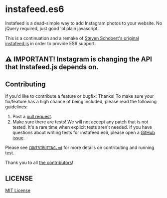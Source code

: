 # instafeed.es6

Instafeed is a dead-simple way to add Instagram photos to your website. No jQuery required, just good 'ol plain javascript.

This is a continuation and a remake of [Steven Schobert's original instafeed.js](https://github.com/stevenschobert/instafeed.js) in order to provide ES6 support.

## :warning: IMPORTANT! Instagram is changing the API that Instafeed.js depends on.

## Contributing

If you'd like to contribute a feature or bugfix: Thanks! To make sure your
fix/feature has a high chance of being included, please read the following
guidelines:

1. Post a [pull request](https://github.com/davidcunha/instafeed.es6/compare/).
2. Make sure there are tests! We will not accept any patch that is not tested.
   It's a rare time when explicit tests aren't needed. If you have questions
   about writing tests for instafeed.es6, please open a
   [GitHub issue](https://github.com/davidcunha/instafeed.es6/issues/new).

Please see [`CONTRIBUTING.md`](./CONTRIBUTING.md) for more details on contributing and running test.

Thank you to all [the contributors](https://github.com/davidcunha/instafeed.es6/graphs/contributors)!

## LICENSE

[MIT License](https://opensource.org/licenses/MIT)
